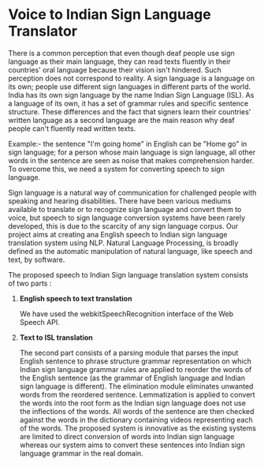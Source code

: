 # Voice to Indian Sign Language Translator
There is a common perception that even though deaf people use sign language as their main language, they can read texts fluently in their countries' oral language because their vision isn't hindered. Such perception does not correspond to reality. A sign language is a language on its own; people use different sign languages in different parts of the world. India has its own sign language by the name Indian Sign Language (ISL). As a language of its own, it has a set of grammar rules and specific sentence structure. These differences and the fact that signers learn their countries' written language as a second language are the main reason why deaf people can't fluently read written texts.

Example:- the sentence "I'm going home" in English can be "Home go" in sign language; for a person whose main language is sign language, all other words in the sentence are seen as noise that makes comprehension harder. To overcome this, we need a system for converting speech to sign language.

Sign language is a natural way of communication for challenged people with speaking and hearing disabilities. There have been various mediums available to translate or to recognize sign language and convert them to voice, but speech to sign language conversion systems have been rarely developed, this is due to the scarcity of any sign language corpus. Our project aims at creating ana English speech to Indian sign language translation system using NLP. Natural Language Processing, is broadly defined as the automatic manipulation of natural language, like speech and text, by software.

The proposed speech to Indian Sign language translation system consists of two parts :

1. **English speech to text translation**

   We have used the webkitSpeechRecognition interface of the Web Speech API.

2. **Text to ISL translation**

   The second part consists of a parsing module that parses the input English sentence to phrase structure grammar representation on which Indian sign language grammar rules are applied to reorder the words of the 	 English sentence (as the grammar of English language and Indian sign language is different). The elimination module eliminates unwanted words from the reordered sentence. Lemmatization is applied to convert the 	 words into the root form as the Indian sign language does not use the inflections of the words. All words of the sentence are then checked against the words in the dictionary containing videos representing each 	 of the words. The proposed system is innovative as the existing systems are limited to direct conversion of words into Indian sign language whereas our system aims to convert these sentences into Indian sign 			 language grammar in the real domain.
